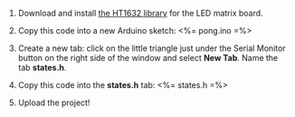 1.  Download and install [the HT1632 library](https://github.com/workshopweekend/HT1632/releases/download/v0.2/HT1632.zip) for the LED matrix board.

2.  Copy this code into a new Arduino sketch:
    <%= pong.ino =%>
3.  Create a new tab: click on the little triangle just under the Serial Monitor button on the right side of the window and select **New Tab**. Name the tab **states.h**.

4.  Copy this code into the **states.h** tab:
    <%= states.h =%>
5.  Upload the project!
